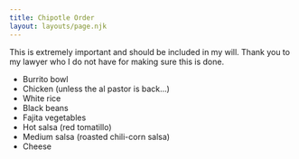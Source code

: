 ```yaml
---
title: Chipotle Order
layout: layouts/page.njk
---
```


This is extremely important and should be included in my will. Thank you to my lawyer who I do not have for making sure this is done.

- Burrito bowl
- Chicken (unless the al pastor is back...)
- White rice
- Black beans
- Fajita vegetables
- Hot salsa (red tomatillo)
- Medium salsa (roasted chili-corn salsa)
- Cheese
